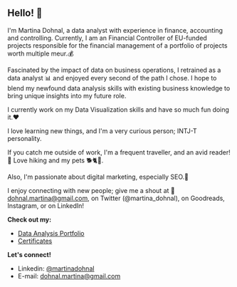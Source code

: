 ## Hello! 👋

I'm Martina Dohnal, a data analyst with experience in finance, accounting and controlling. Currently, I am an Financial Controller of EU-funded projects responsible for the financial management of a portfolio of projects worth multiple meur.💰

Fascinated by the impact of data on business operations, I retrained as a data analyst 📊 and enjoyed every second of the path I chose. I hope to blend my newfound data analysis skills with existing business knowledge to bring unique insights into my future role. 

I currently work on my Data Visualization skills and have so much fun doing it.❤

I love learning new things, and I'm a very curious person; INTJ-T personality.

If you catch me outside of work, I'm a frequent traveller, and an avid reader! 📖 Love hiking and my pets 🐕🐈🦜.

Also, I'm passionate about digital marketing, especially SEO.🔎

I enjoy connecting with new people; give me a shout at 📧 dohnal.martina@gmail.com, on Twitter 
(@martina_dohnal), on Goodreads, Instagram, or on LinkedIn! 

**Check out my:** 
* [Data Analysis Portfolio](https://github.com/MartinaDohnal/Data_Analysis_Portfolio#portfolio-and-study-projects)
* [Certificates](https://github.com/MartinaDohnal/Data_Analysis_Portfolio/edit/main/README.md#certificates)

**Let's connect!**
* Linkedin: [@martinadohnal](https://www.linkedin.com/in/mdohnal/)
* E-mail: dohnal.martina@gmail.com
